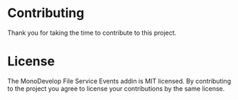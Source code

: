# Contributing

Thank you for taking the time to contribute to this project.

# License

The MonoDevelop File Service Events addin is MIT licensed. By contributing to the project you agree to license your contributions by the same license.
